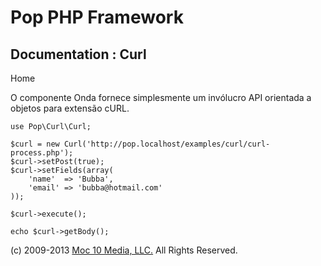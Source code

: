 Pop PHP Framework
=================

Documentation : Curl
--------------------

Home

O componente Onda fornece simplesmente um invólucro API orientada a
objetos para extensão cURL.

    use Pop\Curl\Curl;

    $curl = new Curl('http://pop.localhost/examples/curl/curl-process.php');
    $curl->setPost(true);
    $curl->setFields(array(
        'name'  => 'Bubba',
        'email' => 'bubba@hotmail.com'
    ));

    $curl->execute();

    echo $curl->getBody();

\(c) 2009-2013 [Moc 10 Media, LLC.](http://www.moc10media.com) All
Rights Reserved.
